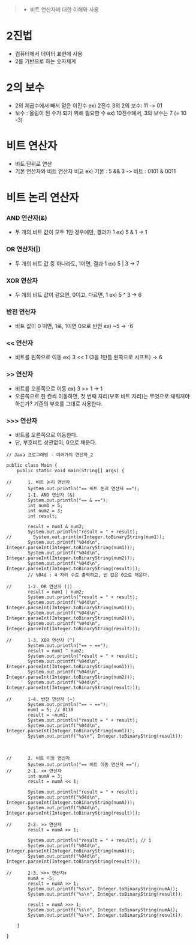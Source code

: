 > - 비트 연산자에 대한 이해와 사용

# 2진법
- 컴퓨터에서 데이터 표현에 사용
- 2를 기반으로 하는 숫자체계

# 2의 보수
- 2의 제곱수에서 빼서 얻은 이진수 ex) 2진수 3의 2의 보수: 11 -> 01
- 보수 : 올림이 된 수가 되기 위해 필요한 수 ex) 10진수에서, 3의 보수는 7 (= 10 -3)

# 비트 연산자
- 비트 단위로 연산
- 기본 연산자와 비트 연산자 비교 ex) 기본 : 5 && 3 -> 비트 : 0101 & 0011

# 비트 논리 연산자
### AND 연산자(&)
- 두 개의 비트 값이 모두 1인 경우에만, 결과가 1 ex) 5 & 1 -> 1

### OR 연산자(|)
- 두 개의 비트 값 중 하나라도, 1이면, 결과 1 ex) 5 | 3 -> 7

### XOR 연산자
- 두 개의 비트 값이 같으면, 0이고, 다르면, 1 ex) 5 ^ 3 -> 6

### 반전 연산자
- 비트 값이 0 이면, 1로, 1이면 0으로 반전 ex) ~5 -> -6

### << 연산자
- 비트를 왼쪽으로 이동 ex) 3 << 1 (3을 1만틈 왼쪽으로 시프트) -> 6

### >> 연산자
- 비트를 오른쪽으로 이동 ex) 3 >> 1 -> 1
- 오른쪽으로 한 칸씩 이동하면, 첫 번째 자리(부호 비트 자리)는 무엇으로 채워져야 하는가? 기존의 부호를 그대로 사용한다.

### >>> 연산자
- 비트를 오른쪽으로 이동한다.
- 단, 부호비트 상관없이, 0으로 채운다.

```
// Java 프로그래밍 - 여러가지 연산자_2

public class Main {
    public static void main(String[] args) {

//      1. 비트 논리 연산자
        System.out.println("== 비트 논리 연산자 ==");
//      1-1. AND 연산자 (&)
        System.out.println("== & ==");
        int num1 = 5;
        int num2 = 3;
        int result;

        result = num1 & num2;
        System.out.println("result = " + result);
//        System.out.println(Integer.toBinaryString(num1));
        System.out.printf("%04d\n", Integer.parseInt(Integer.toBinaryString(num1)));
        System.out.printf("%04d\n", Integer.parseInt(Integer.toBinaryString(num2)));
        System.out.printf("%04d\n", Integer.parseInt(Integer.toBinaryString(result)));
        // %04d : 4 자리 수로 출력하고, 빈 값은 0으로 채운다.

//      1-2. OR 연산자 (|)
        result = num1 | num2;
        System.out.println("result = " + result);
        System.out.printf("%04d\n", Integer.parseInt(Integer.toBinaryString(num1)));
        System.out.printf("%04d\n", Integer.parseInt(Integer.toBinaryString(num2)));
        System.out.printf("%04d\n", Integer.parseInt(Integer.toBinaryString(result)));

//      1-3. XOR 연산자 (^)
        System.out.println("== ~ ==");
        result = num1 ^ num2;
        System.out.println("result = " + result);
        System.out.printf("%04d\n", Integer.parseInt(Integer.toBinaryString(num1)));
        System.out.printf("%04d\n", Integer.parseInt(Integer.toBinaryString(num2)));
        System.out.printf("%04d\n", Integer.parseInt(Integer.toBinaryString(result)));

//      1-4. 반전 연산자 (~)
        System.out.println("== ~ ==");
        num1 = 5; // 0110
        result = ~num1;
        System.out.println("result = " + result);
        System.out.printf("%04d\n", Integer.parseInt(Integer.toBinaryString(num1)));
        System.out.printf("%s\n", Integer.toBinaryString(result));



//      2. 비트 이동 연산자
        System.out.println("== 비트 이동 연산자 ==");
//      2-1. << 연산자
        int numA = 3;
        result = numA << 1;

        System.out.println("result = " + result);
        System.out.printf("%04d\n", Integer.parseInt(Integer.toBinaryString(numA)));
        System.out.printf("%04d\n", Integer.parseInt(Integer.toBinaryString(result)));

//      2-2. >> 연산자
        result = numA >> 1;

        System.out.println("result = " + result); // 1
        System.out.printf("%04d\n", Integer.parseInt(Integer.toBinaryString(numA)));
        System.out.printf("%04d\n", Integer.parseInt(Integer.toBinaryString(result)));

//      2-3. >>> 연산자+
        numA = -5;
        result = numA >> 1;
        System.out.printf("%s\n", Integer.toBinaryString(numA));
        System.out.printf("%s\n", Integer.toBinaryString(result));

        result = numA >>> 1;
        System.out.printf("%s\n", Integer.toBinaryString(numA));
        System.out.printf("%s\n", Integer.toBinaryString(result));

    }

}

```